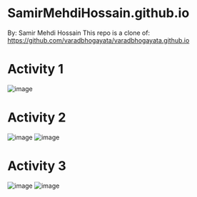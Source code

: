 # SamirMehdiHossain.github.io
By: Samir Mehdi Hossain
This repo is a clone of: https://github.com/varadbhogayata/varadbhogayata.github.io

# Activity 1
![image](https://github.com/SamirMehdiHossain/SamirMehdiHossain.github.io/assets/144952211/5fb00d8e-4a02-49af-b500-a575dd9eecb0)

# Activity 2
![image](https://github.com/SamirMehdiHossain/SamirMehdiHossain.github.io/assets/144952211/3aa4ecb4-4fb4-4c84-a100-bfae17422105)
![image](https://github.com/SamirMehdiHossain/SamirMehdiHossain.github.io/assets/144952211/48244313-3f22-402c-b233-e683c5431cbf)

# Activity 3
![image](https://github.com/SamirMehdiHossain/SamirMehdiHossain.github.io/assets/144952211/eb5e6864-82a0-4a4c-abe1-3c64a03b456d)
![image](https://github.com/SamirMehdiHossain/SamirMehdiHossain.github.io/assets/144952211/a1224854-89a2-4bbd-9383-6ac16011314a)

